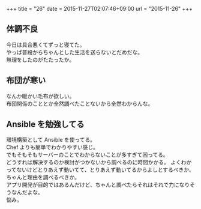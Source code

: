 +++
title = "26"
date = 2015-11-27T02:07:46+09:00
url = "2015-11-26"
+++

## 体調不良

今日は具合悪くてずっと寝てた。  
やっぱ普段からちゃんとした生活を送らないとだめだな。  
無理をしたのがたたったか。

## 布団が寒い

なんか暖かい毛布が欲しい。  
布団関係のこととか全然調べたことないから全然わからんな。

## Ansible を勉強してる

環境構築として Ansible を使ってる。  
Chef よりも簡単でわかりやすい感じ。  
でもそもそもサーバーのことでわからないことが多すぎて困ってる。  
どうすれば解決するのか検討がつかないから調べるのに時間かかる。
よくわかってないけどとりあえず動いてて、とりあえず動いてるからよしとするべきか、ちゃんと理由を調べるべきか。  
アプリ開発が目的ではあるんだけど、ちゃんと調べたらそれはそれで力になりそうなんだよな。  
悩み。
